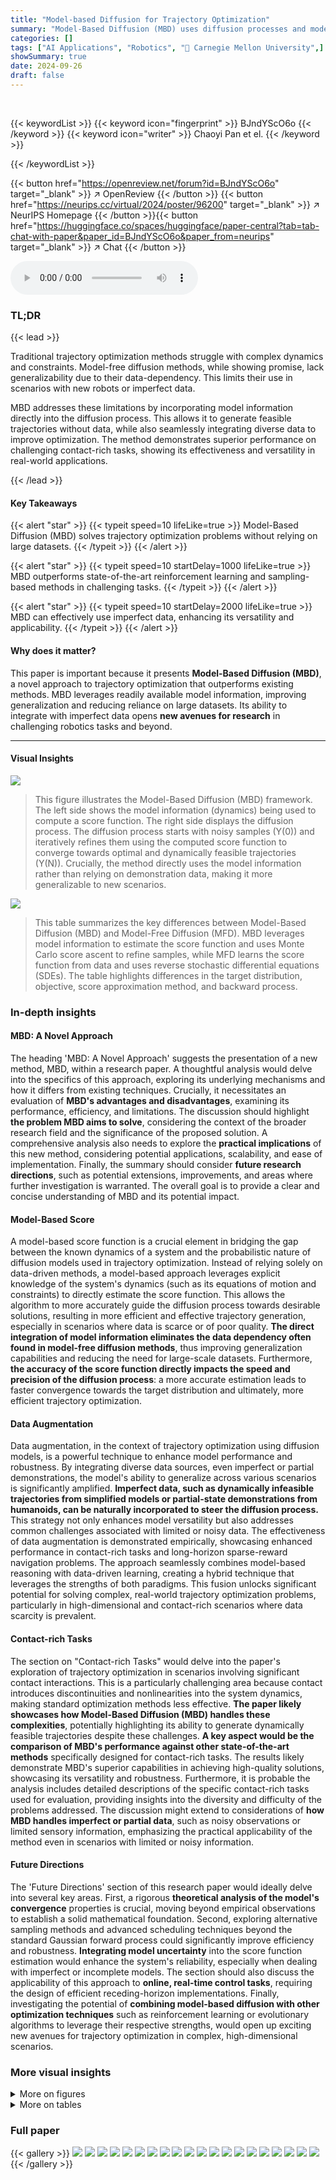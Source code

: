 ```yaml
---
title: "Model-based Diffusion for Trajectory Optimization"
summary: "Model-Based Diffusion (MBD) uses diffusion processes and model information for data-free trajectory optimization, outperforming existing methods on complex tasks."
categories: []
tags: ["AI Applications", "Robotics", "🏢 Carnegie Mellon University",]
showSummary: true
date: 2024-09-26
draft: false
---
```


<br>

{{< keywordList >}}
{{< keyword icon="fingerprint" >}} BJndYScO6o {{< /keyword >}}
{{< keyword icon="writer" >}} Chaoyi Pan et el. {{< /keyword >}}
 
{{< /keywordList >}}

{{< button href="https://openreview.net/forum?id=BJndYScO6o" target="_blank" >}}
↗ OpenReview
{{< /button >}}
{{< button href="https://neurips.cc/virtual/2024/poster/96200" target="_blank" >}}
↗ NeurIPS Homepage
{{< /button >}}{{< button href="https://huggingface.co/spaces/huggingface/paper-central?tab=tab-chat-with-paper&paper_id=BJndYScO6o&paper_from=neurips" target="_blank" >}}
↗ Chat
{{< /button >}}



<audio controls>
    <source src="https://ai-paper-reviewer.com/BJndYScO6o/podcast.wav" type="audio/wav">
    Your browser does not support the audio element.
</audio>


### TL;DR


{{< lead >}}

Traditional trajectory optimization methods struggle with complex dynamics and constraints.  Model-free diffusion methods, while showing promise, lack generalizability due to their data-dependency.  This limits their use in scenarios with new robots or imperfect data.



MBD addresses these limitations by incorporating model information directly into the diffusion process.  This allows it to generate feasible trajectories without data, while also seamlessly integrating diverse data to improve optimization.  The method demonstrates superior performance on challenging contact-rich tasks, showing its effectiveness and versatility in real-world applications.

{{< /lead >}}


#### Key Takeaways

{{< alert "star" >}}
{{< typeit speed=10 lifeLike=true >}} Model-Based Diffusion (MBD) solves trajectory optimization problems without relying on large datasets. {{< /typeit >}}
{{< /alert >}}

{{< alert "star" >}}
{{< typeit speed=10 startDelay=1000 lifeLike=true >}} MBD outperforms state-of-the-art reinforcement learning and sampling-based methods in challenging tasks. {{< /typeit >}}
{{< /alert >}}

{{< alert "star" >}}
{{< typeit speed=10 startDelay=2000 lifeLike=true >}} MBD can effectively use imperfect data, enhancing its versatility and applicability. {{< /typeit >}}
{{< /alert >}}

#### Why does it matter?
This paper is important because it presents **Model-Based Diffusion (MBD)**, a novel approach to trajectory optimization that outperforms existing methods.  MBD leverages readily available model information, improving generalization and reducing reliance on large datasets. Its ability to integrate with imperfect data opens **new avenues for research** in challenging robotics tasks and beyond.

------
#### Visual Insights



![](https://ai-paper-reviewer.com/BJndYScO6o/figures_0_1.jpg)

> This figure illustrates the Model-Based Diffusion (MBD) framework.  The left side shows the model information (dynamics) being used to compute a score function. The right side displays the diffusion process.  The diffusion process starts with noisy samples (Y(0)) and iteratively refines them using the computed score function to converge towards optimal and dynamically feasible trajectories (Y(N)).  Crucially, the method directly uses the model information rather than relying on demonstration data, making it more generalizable to new scenarios.





![](https://ai-paper-reviewer.com/BJndYScO6o/tables_5_1.jpg)

> This table summarizes the key differences between Model-Based Diffusion (MBD) and Model-Free Diffusion (MFD).  MBD leverages model information to estimate the score function and uses Monte Carlo score ascent to refine samples, while MFD learns the score function from data and uses reverse stochastic differential equations (SDEs). The table highlights differences in the target distribution, objective, score approximation method, and backward process.





### In-depth insights


#### MBD: A Novel Approach
The heading 'MBD: A Novel Approach' suggests the presentation of a new method, MBD, within a research paper.  A thoughtful analysis would delve into the specifics of this approach, exploring its underlying mechanisms and how it differs from existing techniques.  Crucially, it necessitates an evaluation of **MBD's advantages and disadvantages**, examining its performance, efficiency, and limitations.  The discussion should highlight **the problem MBD aims to solve**, considering the context of the broader research field and the significance of the proposed solution.   A comprehensive analysis also needs to explore the **practical implications** of this new method, considering potential applications, scalability, and ease of implementation.  Finally, the summary should consider **future research directions**, such as potential extensions, improvements, and areas where further investigation is warranted.  The overall goal is to provide a clear and concise understanding of MBD and its potential impact.

#### Model-Based Score
A model-based score function is a crucial element in bridging the gap between the known dynamics of a system and the probabilistic nature of diffusion models used in trajectory optimization.  Instead of relying solely on data-driven methods, a model-based approach leverages explicit knowledge of the system's dynamics (such as its equations of motion and constraints) to directly estimate the score function. This allows the algorithm to more accurately guide the diffusion process towards desirable solutions, resulting in more efficient and effective trajectory generation, especially in scenarios where data is scarce or of poor quality.  **The direct integration of model information eliminates the data dependency often found in model-free diffusion methods**, thus improving generalization capabilities and reducing the need for large-scale datasets.  Furthermore, **the accuracy of the score function directly impacts the speed and precision of the diffusion process**: a more accurate estimation leads to faster convergence towards the target distribution and ultimately, more efficient trajectory optimization.

#### Data Augmentation
Data augmentation, in the context of trajectory optimization using diffusion models, is a powerful technique to enhance model performance and robustness. By integrating diverse data sources, even imperfect or partial demonstrations, the model's ability to generalize across various scenarios is significantly amplified. **Imperfect data, such as dynamically infeasible trajectories from simplified models or partial-state demonstrations from humanoids, can be naturally incorporated to steer the diffusion process.** This strategy not only enhances model versatility but also addresses common challenges associated with limited or noisy data. The effectiveness of data augmentation is demonstrated empirically, showcasing enhanced performance in contact-rich tasks and long-horizon sparse-reward navigation problems. The approach seamlessly combines model-based reasoning with data-driven learning, creating a hybrid technique that leverages the strengths of both paradigms. This fusion unlocks significant potential for solving complex, real-world trajectory optimization problems, particularly in high-dimensional and contact-rich scenarios where data scarcity is prevalent.

#### Contact-rich Tasks
The section on "Contact-rich Tasks" would delve into the paper's exploration of trajectory optimization in scenarios involving significant contact interactions.  This is a particularly challenging area because contact introduces discontinuities and nonlinearities into the system dynamics, making standard optimization methods less effective.  **The paper likely showcases how Model-Based Diffusion (MBD) handles these complexities**, potentially highlighting its ability to generate dynamically feasible trajectories despite these challenges.  **A key aspect would be the comparison of MBD's performance against other state-of-the-art methods** specifically designed for contact-rich tasks. The results likely demonstrate MBD's superior capabilities in achieving high-quality solutions, showcasing its versatility and robustness.  Furthermore, it is probable the analysis includes detailed descriptions of the specific contact-rich tasks used for evaluation, providing insights into the diversity and difficulty of the problems addressed.  The discussion might extend to considerations of **how MBD handles imperfect or partial data**, such as noisy observations or limited sensory information, emphasizing the practical applicability of the method even in scenarios with limited or noisy information.

#### Future Directions
The 'Future Directions' section of this research paper would ideally delve into several key areas.  First, a rigorous **theoretical analysis of the model's convergence** properties is crucial, moving beyond empirical observations to establish a solid mathematical foundation.  Second, exploring alternative sampling methods and advanced scheduling techniques beyond the standard Gaussian forward process could significantly improve efficiency and robustness.  **Integrating model uncertainty** into the score function estimation would enhance the system's reliability, especially when dealing with imperfect or incomplete models.  The section should also discuss the applicability of this approach to **online, real-time control tasks**, requiring the design of efficient receding-horizon implementations.  Finally, investigating the potential of **combining model-based diffusion with other optimization techniques** such as reinforcement learning or evolutionary algorithms to leverage their respective strengths, would open up exciting new avenues for trajectory optimization in complex, high-dimensional scenarios.


### More visual insights

<details>
<summary>More on figures
</summary>


![](https://ai-paper-reviewer.com/BJndYScO6o/figures_4_1.jpg)

> This figure compares Reverse Stochastic Differential Equations (SDE) and Monte Carlo Score Ascent methods for optimization on a synthetic, highly non-convex objective function with multiple local minima.  Subfigure (a) shows the objective function. Subfigure (b) illustrates how the forward diffusion process iteratively corrupts the target distribution into a Gaussian distribution. Subfigure (c) visually compares the reverse SDE and MC Score Ascent processes in terms of convergence speed and the density of intermediate distributions, highlighting MC Score Ascent's faster convergence and ability to capture multimodality.


![](https://ai-paper-reviewer.com/BJndYScO6o/figures_8_1.jpg)

> This figure shows the results of applying Model-Based Diffusion (MBD) to two different tasks: humanoid jogging and car navigation in a U-maze.  The left panel (a) illustrates the humanoid jogging task. It shows that using data augmentation (MBD with data) leads to a more regularized and refined trajectory compared to using MBD without data. The right panel (b) demonstrates the car navigation task.  Again, the addition of data augmentation results in a trajectory that is better refined and achieves the objective more effectively.  In both examples, MBD benefits from incorporating external data to improve trajectory optimization.


![](https://ai-paper-reviewer.com/BJndYScO6o/figures_9_1.jpg)

> This figure shows the iterative refinement process of the Model-Based Diffusion (MBD) algorithm across three different tasks: Humanoid Standup, Push T, and Humanoid Running.  Each subfigure illustrates the evolution of the trajectory from an initial, noisy state (i=0) to a refined, optimized trajectory (i=N). The color gradient represents the refinement process, moving from light to dark shades as the optimization progresses.  The figure demonstrates MBD's ability to leverage model information to effectively navigate high-dimensional state spaces and achieve the desired objective.


![](https://ai-paper-reviewer.com/BJndYScO6o/figures_17_1.jpg)

> This figure compares the Reverse Stochastic Differential Equation (SDE) approach with the Monte Carlo Score Ascent (MCSA) method for solving a synthetic highly non-convex optimization problem.  Subfigure (a) shows the objective function with multiple local minima. Subfigure (b) illustrates the forward diffusion process, where the target distribution is iteratively corrupted into a Gaussian distribution. Subfigure (c) visually contrasts the reverse SDE and MCSA methods, highlighting MCSA's faster convergence due to its larger step size and reduced sampling noise. Despite the faster convergence, MCSA successfully captures the multimodality of the distribution.


![](https://ai-paper-reviewer.com/BJndYScO6o/figures_19_1.jpg)

> This figure shows a comparison of Model-Based Diffusion (MBD) with and without demonstration data on a non-convex function with constraints.  The left panel displays the objective function and probability density of the target distribution, showing a non-convex landscape with an optimal solution, infeasible regions, and a demonstration data point that is not optimal. The right panel illustrates the backward diffusion process using Monte Carlo score ascent, demonstrating how the addition of demonstration data guides the diffusion process towards the optimal solution.  In the absence of demonstration data, the sampling process struggles to converge on the optimum.  The data acts as a form of regularization, drawing the process toward a good region, after which the model is able to refine the solution.


![](https://ai-paper-reviewer.com/BJndYScO6o/figures_22_1.jpg)

> This figure compares the performance of Reinforcement Learning (RL), Model-Based Diffusion (MBD), and a receding horizon version of MBD under both ideal and noisy conditions.  With a perfect model, the receding horizon MBD improves upon standard MBD, significantly outperforming RL. Even when 5% control noise is introduced, the receding horizon MBD maintains a substantial performance advantage over RL.


![](https://ai-paper-reviewer.com/BJndYScO6o/figures_23_1.jpg)

> This figure compares the performance of Reverse Stochastic Differential Equations (SDE) and Monte Carlo Score Ascent (MCSA) methods on a synthetic highly non-convex objective function with multiple local minima.  Panel (a) shows the objective function. Panel (b) illustrates the iterative corruption of the target distribution (peaked po(·)) into a Gaussian distribution (pv(·)) during the forward diffusion process. Panel (c) visually compares the reverse SDE and MCSA processes, highlighting the faster convergence of MCSA due to its larger step size and reduced sampling noise while maintaining the multimodality of the distribution.


![](https://ai-paper-reviewer.com/BJndYScO6o/figures_24_1.jpg)

> This figure compares the performance of Reinforcement Learning (RL), Model-Based Diffusion (MBD), and a receding horizon version of MBD across various control tasks.  Both perfect and noisy (5% control noise) model scenarios are evaluated.  The results demonstrate the improved performance of MBD, especially when a receding horizon approach is used.


</details>




<details>
<summary>More on tables
</summary>


![](https://ai-paper-reviewer.com/BJndYScO6o/tables_6_1.jpg)
> This table compares Model-Based Diffusion (MBD) and Model-Free Diffusion (MFD) methods across several key aspects. It highlights the differences in how they approach the target distribution, the objective of the sampling process, the score approximation technique used, and the nature of the backward diffusion process. MBD leverages model information for score approximation and aims to sample from high-likelihood regions of the target distribution, while MFD learns the score function from data and relies on reverse stochastic differential equations to move samples towards the data distribution. The table effectively summarizes the key distinctions between the model-based and model-free approaches to diffusion-based trajectory optimization.

![](https://ai-paper-reviewer.com/BJndYScO6o/tables_8_1.jpg)
> This table compares the performance of different trajectory optimization methods on several non-continuous control tasks.  The methods compared include CMA-ES, CEM, MPPI, a reinforcement learning (RL) approach, and the proposed Model-Based Diffusion (MBD) method.  The table shows the average reward achieved by each method on each task. The RL method is marked with an asterisk (*) to indicate that it uses offline training and a closed-loop policy, making it not directly comparable to the other methods, which are model-free.

![](https://ai-paper-reviewer.com/BJndYScO6o/tables_8_2.jpg)
> This table presents the computational time required by different trajectory optimization methods (CMA-ES, CEM, MPPI, RL, and MBD) to solve several non-continuous control tasks. The results highlight the efficiency of model-based diffusion (MBD) compared to other approaches, particularly reinforcement learning (RL).

![](https://ai-paper-reviewer.com/BJndYScO6o/tables_14_1.jpg)
> This table highlights the key differences between Model-Based Diffusion (MBD) and Model-Free Diffusion (MFD).  MBD leverages model information to estimate the score function, while MFD learns it from data. MBD uses Monte Carlo score ascent to quickly move samples to high-density regions, whereas MFD uses reverse stochastic differential equations to maintain sample diversity.  MBD assumes a known target distribution, which is different from MFD.

![](https://ai-paper-reviewer.com/BJndYScO6o/tables_20_1.jpg)
> This table shows the hyperparameters used for the Model-Based Diffusion (MBD) algorithm across different tasks.  It specifies the horizon length (number of time steps considered in each optimization iteration), the number of samples used to estimate the score function at each step, and the temperature parameter (λ), which controls the exploration-exploitation tradeoff in the diffusion process.

![](https://ai-paper-reviewer.com/BJndYScO6o/tables_21_1.jpg)
> This table shows the hyperparameters used for training reinforcement learning (RL) agents in different robotic control tasks.  The table lists the environment, the RL algorithm used (PPO or SAC), the number of timesteps for training, the reward scaling factor applied, and the length of each episode.

![](https://ai-paper-reviewer.com/BJndYScO6o/tables_21_2.jpg)
> This table lists the hyperparameters used for training reinforcement learning (RL) agents in various simulated robotic environments.  The hyperparameters include the minibatch size, the number of updates per batch, the discount factor, and the learning rate. These settings are crucial for achieving optimal performance in each environment and are specific to the RL algorithms used in the paper.

![](https://ai-paper-reviewer.com/BJndYScO6o/tables_21_3.jpg)
> This table shows the online running frequency of the receding horizon version of Model-Based Diffusion (MBD) for various locomotion tasks.  The frequency is measured in Hertz (Hz) and represents how many times per second the MBD algorithm can replan a trajectory using a receding horizon approach.  The values indicate the computational efficiency of MBD for online control.

</details>




### Full paper

{{< gallery >}}
<img src="https://ai-paper-reviewer.com/BJndYScO6o/1.png" class="grid-w50 md:grid-w33 xl:grid-w25" />
<img src="https://ai-paper-reviewer.com/BJndYScO6o/2.png" class="grid-w50 md:grid-w33 xl:grid-w25" />
<img src="https://ai-paper-reviewer.com/BJndYScO6o/3.png" class="grid-w50 md:grid-w33 xl:grid-w25" />
<img src="https://ai-paper-reviewer.com/BJndYScO6o/4.png" class="grid-w50 md:grid-w33 xl:grid-w25" />
<img src="https://ai-paper-reviewer.com/BJndYScO6o/5.png" class="grid-w50 md:grid-w33 xl:grid-w25" />
<img src="https://ai-paper-reviewer.com/BJndYScO6o/6.png" class="grid-w50 md:grid-w33 xl:grid-w25" />
<img src="https://ai-paper-reviewer.com/BJndYScO6o/7.png" class="grid-w50 md:grid-w33 xl:grid-w25" />
<img src="https://ai-paper-reviewer.com/BJndYScO6o/8.png" class="grid-w50 md:grid-w33 xl:grid-w25" />
<img src="https://ai-paper-reviewer.com/BJndYScO6o/9.png" class="grid-w50 md:grid-w33 xl:grid-w25" />
<img src="https://ai-paper-reviewer.com/BJndYScO6o/10.png" class="grid-w50 md:grid-w33 xl:grid-w25" />
<img src="https://ai-paper-reviewer.com/BJndYScO6o/11.png" class="grid-w50 md:grid-w33 xl:grid-w25" />
<img src="https://ai-paper-reviewer.com/BJndYScO6o/12.png" class="grid-w50 md:grid-w33 xl:grid-w25" />
<img src="https://ai-paper-reviewer.com/BJndYScO6o/13.png" class="grid-w50 md:grid-w33 xl:grid-w25" />
<img src="https://ai-paper-reviewer.com/BJndYScO6o/14.png" class="grid-w50 md:grid-w33 xl:grid-w25" />
<img src="https://ai-paper-reviewer.com/BJndYScO6o/15.png" class="grid-w50 md:grid-w33 xl:grid-w25" />
<img src="https://ai-paper-reviewer.com/BJndYScO6o/16.png" class="grid-w50 md:grid-w33 xl:grid-w25" />
<img src="https://ai-paper-reviewer.com/BJndYScO6o/17.png" class="grid-w50 md:grid-w33 xl:grid-w25" />
<img src="https://ai-paper-reviewer.com/BJndYScO6o/18.png" class="grid-w50 md:grid-w33 xl:grid-w25" />
<img src="https://ai-paper-reviewer.com/BJndYScO6o/19.png" class="grid-w50 md:grid-w33 xl:grid-w25" />
<img src="https://ai-paper-reviewer.com/BJndYScO6o/20.png" class="grid-w50 md:grid-w33 xl:grid-w25" />
{{< /gallery >}}
